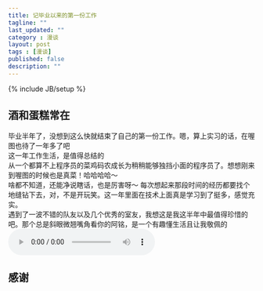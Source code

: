```yaml
---
title: 记毕业以来的第一份工作
tagline: ""
last_updated: ""
category : 漫谈
layout: post
tags : [漫谈]
published: false
description: ""
---
```

{% include JB/setup %}

## 酒和蛋糕常在  
毕业半年了，没想到这么快就结束了自己的第一份工作。嗯，算上实习的话，在喔图也待了一年多了吧  
这一年工作生活，是值得总结的  
从一个都算不上程序员的菜鸡码农成长为稍稍能够独挡小面的程序员了。想想刚来到喔图的时候也是真菜！哈哈哈哈～  
啥都不知道，还能净说瞎话，也是厉害呀～ 每次想起来那段时间的经历都要找个地缝钻下去，对，不是开玩笑。这一年里面在技术上面真是学习到了挺多，感觉充实。  
遇到了一波不错的队友以及几个优秀的室友，我想这是我这半年中最值得珍惜的吧。那个总是斜眼微翘嘴角看你的阿铭，是一个有趣懂生活且让我敬佩的  
<audio src="http://rustic.oss-cn-qingdao.aliyuncs.com/music/Eagles_Doolin_Dalton.mp3" controls="controls">
Your browser does not support the audio tag.
</audio>  

## 感谢
